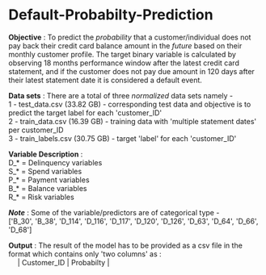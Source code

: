 # Default-Probabilty-Prediction
**Objective** :  To predict the *probability* that a customer/individual does not pay back their credit card balance amount in the *future* based on their monthly customer profile. The target binary variable is calculated by observing 18 months performance window after the latest credit card statement, and if the customer does not pay due amount in 120 days after their latest statement date it is considered a default event.

**Data sets** : There are a total of three *normalized* data sets namely -<br>
            1 - test_data.csv (33.82 GB) - corresponding test data and objective is to predict the target label for each 'customer_ID' <br>
            2 - train_data.csv (16.39 GB) - training data with 'multiple statement dates' per customer_ID <br>
            3 - train_labels.csv (30.75 GB) - target 'label' for each 'customer_ID' <br>

**Variable Description** :<br>
            D_* = Delinquency variables <br>
            S_* = Spend variables <br>
            P_* = Payment variables <br>
            B_* = Balance variables <br>
            R_* = Risk variables <br>

**_Note_** : Some of the variable/predictors are of categorical type -<br>
            ['B_30', 'B_38', 'D_114', 'D_116', 'D_117', 'D_120', 'D_126', 'D_63', 'D_64', 'D_66', 'D_68']<br>

**Output** : The result of the model has to be provided as a csv file in the format which contains only 'two columns' as :<br>
&emsp; | Customer_ID  |  Probabilty |  <br>
